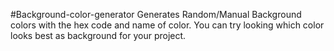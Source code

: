 #Background-color-generator
Generates Random/Manual Background colors with the hex code and name of color.
You can try looking which color looks best as background for your project.
